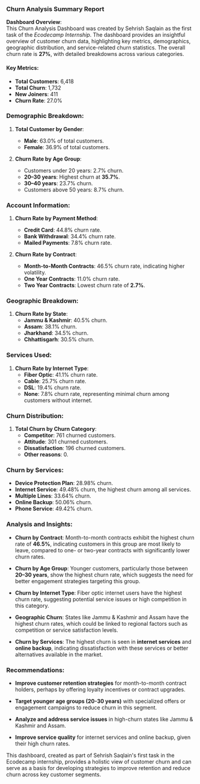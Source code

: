 ### Churn Analysis Summary Report

**Dashboard Overview**:  
This Churn Analysis Dashboard was created by Sehrish Saqlain as the first task of the *Ecodecamp Internship*. The dashboard provides an insightful overview of customer churn data, highlighting key metrics, demographics, geographic distribution, and service-related churn statistics. The overall churn rate is **27%**, with detailed breakdowns across various categories.

#### Key Metrics:
- **Total Customers**: 6,418
- **Total Churn**: 1,732
- **New Joiners**: 411
- **Churn Rate**: 27.0%

### Demographic Breakdown:

1. **Total Customer by Gender**:
   - **Male**: 63.0% of total customers.
   - **Female**: 36.9% of total customers.

2. **Churn Rate by Age Group**:
   - Customers under 20 years: 2.7% churn.
   - **20–30 years**: Highest churn at **35.7%**.
   - **30–40 years**: 23.7% churn.
   - Customers above 50 years: 8.7% churn.

### Account Information:

1. **Churn Rate by Payment Method**:
   - **Credit Card**: 44.8% churn rate.
   - **Bank Withdrawal**: 34.4% churn rate.
   - **Mailed Payments**: 7.8% churn rate.

2. **Churn Rate by Contract**:
   - **Month-to-Month Contracts**: 46.5% churn rate, indicating higher volatility.
   - **One Year Contracts**: 11.0% churn rate.
   - **Two Year Contracts**: Lowest churn rate of **2.7%**.

### Geographic Breakdown:

1. **Churn Rate by State**:
   - **Jammu & Kashmir**: 40.5% churn.
   - **Assam**: 38.1% churn.
   - **Jharkhand**: 34.5% churn.
   - **Chhattisgarh**: 30.5% churn.

### Services Used:

1. **Churn Rate by Internet Type**:
   - **Fiber Optic**: 41.1% churn rate.
   - **Cable**: 25.7% churn rate.
   - **DSL**: 19.4% churn rate.
   - **None**: 7.8% churn rate, representing minimal churn among customers without internet.

### Churn Distribution:

1. **Total Churn by Churn Category**:
   - **Competitor**: 761 churned customers.
   - **Attitude**: 301 churned customers.
   - **Dissatisfaction**: 196 churned customers.
   - **Other reasons**: 0.

### Churn by Services:
   - **Device Protection Plan**: 28.98% churn.
   - **Internet Service**: 49.48% churn, the highest churn among all services.
   - **Multiple Lines**: 33.64% churn.
   - **Online Backup**: 50.06% churn.
   - **Phone Service**: 49.42% churn.

### Analysis and Insights:

- **Churn by Contract**: Month-to-month contracts exhibit the highest churn rate of **46.5%**, indicating customers in this group are most likely to leave, compared to one- or two-year contracts with significantly lower churn rates.
  
- **Churn by Age Group**: Younger customers, particularly those between **20–30 years**, show the highest churn rate, which suggests the need for better engagement strategies targeting this group.

- **Churn by Internet Type**: Fiber optic internet users have the highest churn rate, suggesting potential service issues or high competition in this category.

- **Geographic Churn**: States like Jammu & Kashmir and Assam have the highest churn rates, which could be linked to regional factors such as competition or service satisfaction levels.

- **Churn by Services**: The highest churn is seen in **internet services** and **online backup**, indicating dissatisfaction with these services or better alternatives available in the market.

### Recommendations:

- **Improve customer retention strategies** for month-to-month contract holders, perhaps by offering loyalty incentives or contract upgrades.
  
- **Target younger age groups (20-30 years)** with specialized offers or engagement campaigns to reduce churn in this segment.

- **Analyze and address service issues** in high-churn states like Jammu & Kashmir and Assam.

- **Improve service quality** for internet services and online backup, given their high churn rates.

This dashboard, created as part of Sehrish Saqlain's first task in the Ecodecamp internship, provides a holistic view of customer churn and can serve as a basis for developing strategies to improve retention and reduce churn across key customer segments.
